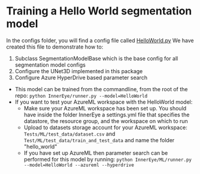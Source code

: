 # Training a Hello World segmentation model

In the configs folder, you will find a config file called [HelloWorld.py](../InnerEye/ML/configs/segmentation/HelloWorld.py) 
We have created this file to demonstrate how to:

1. Subclass SegmentationModelBase which is the base config for all segmentation model configs
1. Configure the UNet3D implemented in this package
1. Configure Azure HyperDrive based parameter search

* This model can be trained from the commandline, from the root of the repo: `python InnerEye/runner.py --model=HelloWorld`
* If you want to test your AzureML workspace with the HelloWorld model:
    * Make sure your AzureML workspace has been set up. You should have inside the folder InnerEye a settings.yml file
      that specifies the datastore, the resource group, and the workspace on which to run
    * Upload to datasets storage account for your AzureML workspace: `Tests/ML/test_data/dataset.csv` and
    `Test/ML/test_data/train_and_test_data` and name the folder "hello_world"   
    * If you have set up AzureML then parameter search can be performed for this model by running:
    `python InnerEye/ML/runner.py --model=HelloWorld --azureml --hyperdrive`
